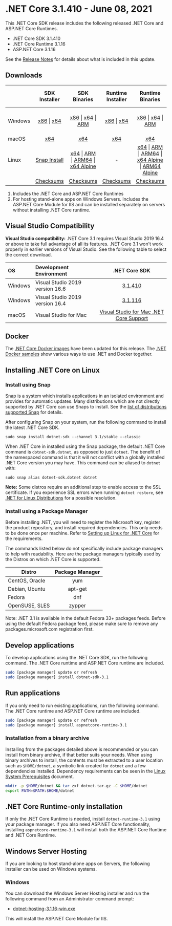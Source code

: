 # .NET Core 3.1.410 - June 08, 2021

This .NET Core SDK release includes the following released .NET Core and ASP.NET Core Runtimes.

* .NET Core SDK 3.1.410
* .NET Core Runtime 3.1.16
* ASP.NET Core 3.1.16

See the [Release Notes](3.1.16.md) for details about what is included in this update.

## Downloads

|           | SDK Installer                        | SDK Binaries                 | Runtime Installer                                        | Runtime Binaries                                 | ASP.NET Core Runtime           | Windows Desktop Runtime           |
| --------- | :------------------------------------------:     | :----------------------:                 | :---------------------------:                            | :-------------------------:                      | :-----------------:            |:-----------------:            |
|Windows| [x86][dotnet-sdk-win-x86.exe] \| [x64][dotnet-sdk-win-x64.exe] | [x86][dotnet-sdk-win-x86.zip] \| [x64][dotnet-sdk-win-x64.zip] \| [ARM][dotnet-sdk-win-arm.zip] | [x86][dotnet-runtime-win-x86.exe] \| [x64][dotnet-runtime-win-x64.exe] | [x86][dotnet-runtime-win-x86.zip] \| [x64][dotnet-runtime-win-x64.zip] \| [ARM][dotnet-runtime-win-arm.zip]  | [x86][aspnetcore-runtime-win-x86.exe] \| [x64][aspnetcore-runtime-win-x64.exe] \| [ARM][aspnetcore-runtime-win-arm.zip] \| [Hosting Bundle][dotnet-hosting-win.exe] | [x86][windowsdesktop-runtime-win-x86.exe] \| [x64][windowsdesktop-runtime-win-x64.exe] |
| macOS     | [x64][dotnet-sdk-osx-x64.pkg]  | [x64][dotnet-sdk-osx-x64.tar.gz]     | [x64][dotnet-runtime-osx-x64.pkg] | [x64][dotnet-runtime-osx-x64.tar.gz] | [x64][aspnetcore-runtime-osx-x64.tar.gz] | - |
| Linux     |  [Snap Install][snap-install]  | [x64][dotnet-sdk-linux-x64.tar.gz] \| [ARM][dotnet-sdk-linux-arm.tar.gz] \| [ARM64][dotnet-sdk-linux-arm64.tar.gz] \| [x64 Alpine][dotnet-sdk-linux-musl-x64.tar.gz] | - | [x64][dotnet-runtime-linux-x64.tar.gz] \| [ARM][dotnet-runtime-linux-arm.tar.gz] \| [ARM64][dotnet-runtime-linux-arm64.tar.gz] \| [x64 Alpine][dotnet-runtime-linux-musl-x64.tar.gz] \| [ARM64 Alpine][dotnet-runtime-linux-musl-arm64.tar.gz] | [x64][aspnetcore-runtime-linux-x64.tar.gz]  \| [ARM][aspnetcore-runtime-linux-arm.tar.gz] \| [ARM64][aspnetcore-runtime-linux-arm64.tar.gz] \| [x64 Alpine][aspnetcore-runtime-linux-musl-x64.tar.gz] \| [ARM64 Alpine][aspnetcore-runtime-linux-musl-arm64.tar.gz] | - |
|  | [Checksums][checksums-sdk]                             | [Checksums][checksums-sdk]                                          | [Checksums][checksums-runtime]                             | [Checksums][checksums-runtime] | [Checksums][checksums-runtime] | [Checksums][checksums-runtime] |

1. Includes the .NET Core and ASP.NET Core Runtimes
2. For hosting stand-alone apps on Windows Servers. Includes the ASP.NET Core Module for IIS and can be installed separately on servers without installing .NET Core runtime.

## Visual Studio Compatibility

**Visual Studio compatibility:** .NET Core 3.1 requires Visual Studio 2019 16.4 or above to take full advantage of all its features. .NET Core 3.1 won't work properly in earlier versions of Visual Studio. See the following table to select the correct download.

| OS | Development Environment | .NET Core SDK |
| :-- | :-- | :--: |
| Windows | Visual Studio 2019 version 16.6 | [3.1.410](#downloads) |
| Windows | Visual Studio 2019 version 16.4 | [3.1.116](3.1.16.md) |
| macOS | Visual Studio for Mac | [Visual Studio for Mac .NET Core Support](https://learn.microsoft.com/visualstudio/mac/net-core-support) |

## Docker

The [.NET Core Docker images](https://hub.docker.com/_/microsoft-dotnet) have been updated for this release. The [.NET Docker samples](https://github.com/dotnet/dotnet-docker/blob/main/samples/README.md) show various ways to use .NET and Docker together.

## Installing .NET Core on Linux

### Install using Snap

Snap is a system which installs applications in an isolated environment and provides for automatic updates. Many distributions which are not directly supported by .NET Core can use Snaps to install. See the [list of distributions supported Snap](https://docs.snapcraft.io/installing-snapd/6735) for details.

After configuring Snap on your system, run the following command to install the latest .NET Core SDK.

`sudo snap install dotnet-sdk --channel 3.1/stable –-classic`

When .NET Core in installed using the Snap package, the default .NET Core command is `dotnet-sdk.dotnet`, as opposed to just `dotnet`. The benefit of the namespaced command is that it will not conflict with a globally installed .NET Core version you may have. This command can be aliased to `dotnet` with:

`sudo snap alias dotnet-sdk.dotnet dotnet`

**Note:** Some distros require an additional step to enable access to the SSL certificate. If you experience SSL errors when running `dotnet restore`, see [.NET for Linux Distributions](../../../linux.md) for a possible resolution.

### Install using a Package Manager

Before installing .NET, you will need to register the Microsoft key, register the product repository, and install required dependencies. This only needs to be done once per machine. Refer to [Setting up Linux for .NET Core][linux-install] for the requirements.

The commands listed below do not specifically include package managers to help with readability. Here are the package managers typically used by the Distros on which .NET Core is supported.

| Distro | Package Manager  |
| ---             | :----:  |
| CentOS, Oracle  | yum     |
| Debian, Ubuntu  | apt-get |
| Fedora          | dnf     |
| OpenSUSE, SLES  | zypper  |

Note: .NET 3.1 is available in the default Fedora 33+ packages feeds. Before using the default Fedora package feed, please make sure to remove any packages.microsoft.com registration first.

## Develop applications

To develop applications using the .NET Core SDK, run the following command. The .NET Core runtime and ASP.NET Core runtime are included.

```bash
sudo [package manager] update or refresh
sudo [package manager] install dotnet-sdk-3.1
```

## Run applications

If you only need to run existing applications, run the following command. The .NET Core runtime and ASP.NET Core runtime are included.

```bash
sudo [package manager] update or refresh
sudo [package manager] install aspnetcore-runtime-3.1
```

### Installation from a binary archive

Installing from the packages detailed above is recommended or you can install from binary archive, if that better suits your needs.
When using binary archives to install, the contents must be extracted to a user location such as `$HOME/dotnet`, a symbolic link created for `dotnet` and a few dependencies installed.
Dependency requirements can be seen in the [Linux System Prerequisites](../linux-packages.md) document.

```bash
mkdir -p $HOME/dotnet && tar zxf dotnet.tar.gz -C $HOME/dotnet
export PATH=$PATH:$HOME/dotnet
```

## .NET Core Runtime-only installation

If only the .NET Core Runtime is needed, install `dotnet-runtime-3.1` using your package manager. If you also need ASP.NET Core functionality, installing `aspnetcore-runtime-3.1` will install both the ASP.NET Core Runtime and .NET Core Runtime.

## Windows Server Hosting

If you are looking to host stand-alone apps on Servers, the following installer can be used on Windows systems.

### Windows

You can download the Windows Server Hosting installer and run the following command from an Administrator command prompt:

* [dotnet-hosting-3.1.16-win.exe][dotnet-hosting-win.exe]

This will install the ASP.NET Core Module for IIS.

[snap-install]: 3.1.16-install-instructions.md

[checksums-runtime]: https://builds.dotnet.microsoft.com/dotnet/checksums/3.1.16-sha.txt
[checksums-sdk]: https://builds.dotnet.microsoft.com/dotnet/checksums/3.1.16-sha.txt

[linux-install]: https://learn.microsoft.com/dotnet/core/install/linux

[//]: # ( Runtime 3.1.16)
[dotnet-runtime-linux-arm.tar.gz]: https://download.visualstudio.microsoft.com/download/pr/018340ba-35e8-46bd-93b7-e30ecc15212d/647fd64b6849c55cf8e380c23dd5c554/dotnet-runtime-3.1.16-linux-arm.tar.gz
[dotnet-runtime-linux-arm64.tar.gz]: https://download.visualstudio.microsoft.com/download/pr/ac1c2996-43cb-49cb-b874-7edeaddb5dc5/b95a6773de35f91afc2cf0dd4cc6674c/dotnet-runtime-3.1.16-linux-arm64.tar.gz
[dotnet-runtime-linux-musl-arm64.tar.gz]: https://download.visualstudio.microsoft.com/download/pr/86f57cfe-8658-4a5d-8ee6-54fdf185dbda/9783a9a086750bed72b3dd0f10ac1627/dotnet-runtime-3.1.16-linux-musl-arm64.tar.gz
[dotnet-runtime-linux-musl-x64.tar.gz]: https://download.visualstudio.microsoft.com/download/pr/b935b85d-65ae-48ac-b6e0-083d9d9f3fae/f171f8b01ec7de02789032a685695f76/dotnet-runtime-3.1.16-linux-musl-x64.tar.gz
[dotnet-runtime-linux-x64.tar.gz]: https://download.visualstudio.microsoft.com/download/pr/45774232-d104-4ef6-a22d-9412288c0062/4b6f2462a7ccc8899950a8641631d65d/dotnet-runtime-3.1.16-linux-x64.tar.gz
[dotnet-runtime-osx-x64.pkg]: https://download.visualstudio.microsoft.com/download/pr/49eb95b8-c9d2-4bdf-b003-a03ac194f68f/f8cd619e350762ae984468f1ad7e266c/dotnet-runtime-3.1.16-osx-x64.pkg
[dotnet-runtime-osx-x64.tar.gz]: https://download.visualstudio.microsoft.com/download/pr/cd4042d9-6caa-4313-afd4-de702f48e6d2/bcd00084634942af90146d1cc6169a5e/dotnet-runtime-3.1.16-osx-x64.tar.gz
[dotnet-runtime-win-arm.zip]: https://download.visualstudio.microsoft.com/download/pr/53e757d4-6d6c-4480-a634-d7437835a8a1/38a811491189a9297a4a0fc47f13f93d/dotnet-runtime-3.1.16-win-arm.zip
[dotnet-runtime-win-x64.exe]: https://download.visualstudio.microsoft.com/download/pr/c5ac98b1-ca0c-4fb9-8081-b57b7d1aff15/3bf549e382b0b5f18a5ab7e6017bd096/dotnet-runtime-3.1.16-win-x64.exe
[dotnet-runtime-win-x64.zip]: https://download.visualstudio.microsoft.com/download/pr/02070fad-f3de-4561-a10a-b678c0dbe1f7/9f8a93d5d47753975adbedb55f919923/dotnet-runtime-3.1.16-win-x64.zip
[dotnet-runtime-win-x86.exe]: https://download.visualstudio.microsoft.com/download/pr/765b6839-9ee9-45f8-9aef-4bbea1aed51a/9dd5a72099788f4cc2b25b1e626f3356/dotnet-runtime-3.1.16-win-x86.exe
[dotnet-runtime-win-x86.zip]: https://download.visualstudio.microsoft.com/download/pr/9a72e81c-35b0-47c1-986c-592e5382b3cb/108c26daf6cbeff22143abf078a1cc91/dotnet-runtime-3.1.16-win-x86.zip

[//]: # ( WindowsDesktop 3.1.16)
[windowsdesktop-runtime-win-x64.exe]: https://download.visualstudio.microsoft.com/download/pr/7cea63ad-1e76-41f0-a54a-eacb48fec749/87c339835cd7647c0fee3f14820cd909/windowsdesktop-runtime-3.1.16-win-x64.exe
[windowsdesktop-runtime-win-x86.exe]: https://download.visualstudio.microsoft.com/download/pr/f703f604-a973-4ab9-abe4-b4b2ec786e66/af8cea0988953ef074157ea99d30879a/windowsdesktop-runtime-3.1.16-win-x86.exe

[//]: # ( ASP 3.1.16)
[aspnetcore-runtime-linux-arm.tar.gz]: https://download.visualstudio.microsoft.com/download/pr/bd734390-3b5f-402a-826f-e0eae538b8ba/5914dd937ede96cb9297e6e7a80f46f3/aspnetcore-runtime-3.1.16-linux-arm.tar.gz
[aspnetcore-runtime-linux-arm64.tar.gz]: https://download.visualstudio.microsoft.com/download/pr/64353333-3080-45f7-a3d5-33e391e4596c/e9d5d53cb318628485e8d1fbd26ec30d/aspnetcore-runtime-3.1.16-linux-arm64.tar.gz
[aspnetcore-runtime-linux-musl-arm64.tar.gz]: https://download.visualstudio.microsoft.com/download/pr/8fc373ff-a7db-47a0-b561-baa7a7008dd8/e6892fd4901d7b378f38fa08c12f49ff/aspnetcore-runtime-3.1.16-linux-musl-arm64.tar.gz
[aspnetcore-runtime-linux-musl-x64.tar.gz]: https://download.visualstudio.microsoft.com/download/pr/b6d4d475-d514-4a4b-8162-54f712077a3e/ea8849187e7bfec582b422082771cad0/aspnetcore-runtime-3.1.16-linux-musl-x64.tar.gz
[aspnetcore-runtime-linux-x64.tar.gz]: https://download.visualstudio.microsoft.com/download/pr/c20a5ac5-5174-46b8-a875-b916a416050d/b2ddd212a183260569178d880899bd94/aspnetcore-runtime-3.1.16-linux-x64.tar.gz
[aspnetcore-runtime-osx-x64.tar.gz]: https://download.visualstudio.microsoft.com/download/pr/994daad6-604a-45a9-a1c2-2d2adc97e043/aa82c9619b1748e9aac92b6870cde911/aspnetcore-runtime-3.1.16-osx-x64.tar.gz
[aspnetcore-runtime-win-arm.zip]: https://download.visualstudio.microsoft.com/download/pr/c424805e-7dcb-4591-bd6f-b356a6396bb4/20f6998a8c4535ebb18950a3d4ceb064/aspnetcore-runtime-3.1.16-win-arm.zip
[aspnetcore-runtime-win-x64.exe]: https://download.visualstudio.microsoft.com/download/pr/a59188f0-7ac7-4cb7-b808-ac9a69c2fd68/8f14e0256f4986c13e053235ee44c297/aspnetcore-runtime-3.1.16-win-x64.exe
[aspnetcore-runtime-win-x86.exe]: https://download.visualstudio.microsoft.com/download/pr/c938d1c7-c59c-49ef-b34c-c7d3581140cc/ce051a5495ab6999a711007716a5b935/aspnetcore-runtime-3.1.16-win-x86.exe
[dotnet-hosting-win.exe]: https://download.visualstudio.microsoft.com/download/pr/8bc07709-5179-4e00-97c1-7ba838a17896/e509eaa80062bb3cfc94d64a7bf70afb/dotnet-hosting-3.1.16-win.exe

[//]: # ( SDK 3.1.410 )
[dotnet-sdk-linux-arm.tar.gz]: https://download.visualstudio.microsoft.com/download/pr/9f93cdf3-2f04-461b-8c42-dbd84b624878/e69a16b86c90ddaa52775673bde765f4/dotnet-sdk-3.1.410-linux-arm.tar.gz
[dotnet-sdk-linux-arm64.tar.gz]: https://download.visualstudio.microsoft.com/download/pr/0d0ad29d-da90-42ce-a88d-94f47f9ddc09/bbfafc31b9a7e36140a74e0e157e9e3e/dotnet-sdk-3.1.410-linux-arm64.tar.gz
[dotnet-sdk-linux-musl-x64.tar.gz]: https://download.visualstudio.microsoft.com/download/pr/7212036d-2481-4cb3-87d3-b559a21f0c34/1953e788344059b0c279879b2ba559e7/dotnet-sdk-3.1.410-linux-musl-x64.tar.gz
[dotnet-sdk-linux-x64.tar.gz]: https://download.visualstudio.microsoft.com/download/pr/e6ae53a9-8567-4f44-b6ce-684d4f4a0b27/e0c29635c1c2ae9424390a41fecc95f1/dotnet-sdk-3.1.410-linux-x64.tar.gz
[dotnet-sdk-osx-x64.pkg]: https://download.visualstudio.microsoft.com/download/pr/8dfd42ef-6ce9-4eda-bf10-592b508aefea/06d039e7a5b0292877a527464f9fc3b3/dotnet-sdk-3.1.410-osx-x64.pkg
[dotnet-sdk-osx-x64.tar.gz]: https://download.visualstudio.microsoft.com/download/pr/9db4cce9-8c78-47af-b3a1-b05e98870ab0/1d6062e2cc4ab529c0c1857a2c099b4e/dotnet-sdk-3.1.410-osx-x64.tar.gz
[dotnet-sdk-win-arm.zip]: https://download.visualstudio.microsoft.com/download/pr/28d6166b-2ac3-470e-b784-f5e6c1b1cc8d/78afcc0eb06158ee2640dd19a22b621f/dotnet-sdk-3.1.410-win-arm.zip
[dotnet-sdk-win-x64.exe]: https://download.visualstudio.microsoft.com/download/pr/d0a958a1-50e7-4887-ba3d-3b80e946d7a1/f247ffeae9d13f4ffcc731c7d7b3de45/dotnet-sdk-3.1.410-win-x64.exe
[dotnet-sdk-win-x64.zip]: https://download.visualstudio.microsoft.com/download/pr/94cd3943-95b4-4d86-a3ec-07f434b460b9/e0db650eba4bf8b3ec8ef99312a66047/dotnet-sdk-3.1.410-win-x64.zip
[dotnet-sdk-win-x86.exe]: https://download.visualstudio.microsoft.com/download/pr/74913ce9-27d6-4170-9a1b-0ec460b57b9c/dbed5e61d4e4c930b69775b15171c455/dotnet-sdk-3.1.410-win-x86.exe
[dotnet-sdk-win-x86.zip]: https://download.visualstudio.microsoft.com/download/pr/f6a037c2-ca7f-41c9-962b-dae2c48407aa/8881ff2c81da467fac58949c070b2712/dotnet-sdk-3.1.410-win-x86.zip
